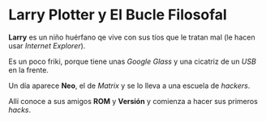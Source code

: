 # Larry Plotter y El Bucle Filosofal

**Larry** es un niño huérfano qe vive con sus tíos
que le tratan mal (le hacen usar *Internet Explorer*).

Es un poco friki, porque tiene unas *Google Glass* y
una cicatriz de un *USB* en la frente.

Un día aparece **Neo**, el de *Matrix* y se lo lleva a una escuela de *hackers*.

Allí conoce a sus amigos **ROM** y **Versión** y comienza
a hacer sus primeros *hacks*.
